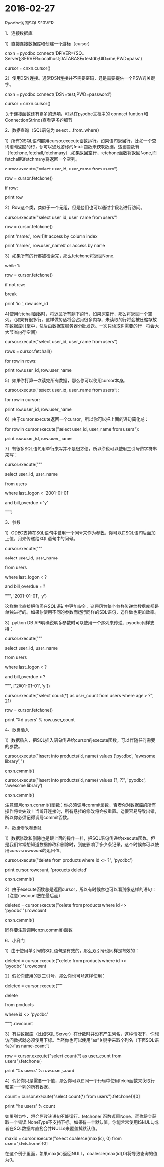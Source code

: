 # 2016-02-27

Pyodbc访问SQLSERVER

1、连接数据库

1）直接连接数据库和创建一个游标（cursor)

cnxn = pyodbc.connect('DRIVER={SQL Server};SERVER=localhost;DATABASE=testdb;UID=me;PWD=pass')

cursor = cnxn.cursor()

2）使用DSN连接。通常DSN连接并不需要密码，还是需要提供一个PSW的关键字。

cnxn = pyodbc.connect('DSN=test;PWD=password')

cursor = cnxn.cursor()

关于连接函数还有更多的选项，可以在pyodbc文档中的 connect funtion 和 ConnectionStrings查看更多的细节

2、数据查询（SQL语句为 select ...from..where）

1）所有的SQL语句都用cursor.execute函数运行。如果语句返回行，比如一个查询语句返回的行，你可以通过游标的fetch函数来获取数据，这些函数有（fetchone,fetchall,fetchmany）.如果返回空行，fetchone函数将返回None,而fetchall和fetchmany将返回一个空列。

cursor.execute("select user_id, user_name from users")

row = cursor.fetchone()

if row:

print row

2）Row这个类，类似于一个元组，但是他们也可以通过字段名进行访问。

cursor.execute("select user_id, user_name from users")

row = cursor.fetchone()

print 'name:', row[1]# access by column index

print 'name:', row.user_name# or access by name

3）如果所有的行都被检索完，那么fetchone将返回None.

while 1:

row = cursor.fetchone()

if not row:

break

print 'id:', row.user_id

4)使用fetchall函数时，将返回所有剩下的行，如果是空行，那么将返回一个空列。（如果有很多行，这样做的话将会占用很多内存。未读取的行将会被压缩存放在数据库引擎中，然后由数据库服务器分批发送。一次只读取你需要的行，将会大大节省内存空间）

cursor.execute("select user_id, user_name from users")

rows = cursor.fetchall()

for row in rows:

print row.user_id, row.user_name

5）如果你打算一次读完所有数据，那么你可以使用cursor本身。

cursor.execute("select user_id, user_name from users"):

for row in cursor:

print row.user_id, row.user_name

6）由于cursor.execute返回一个cursor，所以你可以把上面的语句简化成：

for row in cursor.execute("select user_id, user_name from users"):

print row.user_id, row.user_name

7）有很多SQL语句用单行来写并不是很方便，所以你也可以使用三引号的字符串来写：

cursor.execute("""

select user_id, user_name

from users

where last_logon < '2001-01-01'

and bill_overdue = 'y'

""")

3、参数

1）ODBC支持在SQL语句中使用一个问号来作为参数。你可以在SQL语句后面加上值，用来传递给SQL语句中的问号。

cursor.execute("""

select user_id, user_name

from users

where last_logon < ?

and bill_overdue = ?

""", '2001-01-01', 'y')

这样做比直接把值写在SQL语句中更加安全，这是因为每个参数传递给数据库都是单独进行的。如果你使用不同的参数而运行同样的SQL语句，这样做也更加效率。

3）python DB API明确说明多参数时可以使用一个序列来传递。pyodbc同样支持：

cursor.execute("""

select user_id, user_name

from users

where last_logon < ?

and bill_overdue = ?

""", ['2001-01-01', 'y'])

cursor.execute("select count(*) as user_count from users where age > ?", 21)

row = cursor.fetchone()

print '%d users' % row.user_count

4、数据插入

1）数据插入，把SQL插入语句传递给cursor的execute函数，可以伴随任何需要的参数。

cursor.execute("insert into products(id, name) values ('pyodbc', 'awesome library')")

cnxn.commit()

cursor.execute("insert into products(id, name) values (?, ?)", 'pyodbc', 'awesome library')

cnxn.commit()

注意调用cnxn.commit()函数：你必须调用commit函数，否者你对数据库的所有操作将会失效！当断开连接时，所有悬挂的修改将会被重置。这很容易导致出错，所以你必须记得调用commit函数。

5、数据修改和删除

1）数据修改和删除也是跟上面的操作一样，把SQL语句传递给execute函数。但是我们常常想知道数据修改和删除时，到底影响了多少条记录，这个时候你可以使用cursor.rowcount的返回值。

cursor.execute("delete from products where id <> ?", 'pyodbc')

print cursor.rowcount, 'products deleted'

cnxn.commit()

2）由于execute函数总是返回cursor，所以有时候你也可以看到像这样的语句：（注意rowcount放在最后面）

deleted = cursor.execute("delete from products where id <> 'pyodbc'").rowcount

cnxn.commit()

同样要注意调用cnxn.commit()函数

6、小窍门

1）由于使用单引号的SQL语句是有效的，那么双引号也同样是有效的：

deleted = cursor.execute("delete from products where id <> 'pyodbc'").rowcount

2）假如你使用的是三引号，那么你也可以这样使用：

deleted = cursor.execute("""

delete

from products

where id <> 'pyodbc'

""").rowcount

3）有些数据库（比如SQL Server）在计数时并没有产生列名，这种情况下，你想访问数据就必须使用下标。当然你也可以使用“as”关键字来取个列名（下面SQL语句的“as name-count”）

row = cursor.execute("select count(*) as user_count from users").fetchone()

print '%s users' % row.user_count

4）假如你只是需要一个值，那么你可以在同一个行局中使用fetch函数来获取行和第一个列的所有数据。

count = cursor.execute("select count(*) from users").fetchone()[0]

print '%s users' % count

如果列为空，将会导致该语句不能运行。fetchone()函数返回None，而你将会获取一个错误:NoneType不支持下标。如果有一个默认值，你能常常使用ISNULL,或者在SQL数据库直接合并NULLs来覆盖掉默认值。

maxid = cursor.execute("select coalesce(max(id), 0) from users").fetchone()[0]

在这个例子里面，如果max(id)返回NULL，coalesce(max(id),0)将导致查询的值为0。
